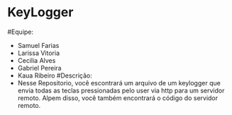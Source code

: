 # KeyLogger
#Equipe:
  - Samuel Farias
  - Larissa Vitoria
  - Cecilia Alves
  - Gabriel Pereira
  - Kaua Ribeiro
#Descrição:
  - Nesse Repositorio, você escontrará um arquivo de um keylogger que envia todas as teclas pressionadas pelo user via http para um servidor remoto. Alpem disso, você também encontrará o código do servidor remoto.
